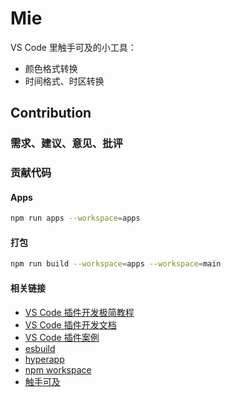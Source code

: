 # Mie

VS Code 里触手可及的小工具：

+ 颜色格式转换
+ 时间格式、时区转换

## Contribution
### 需求、建议、意见、批评

### 贡献代码
#### Apps
``` bash
npm run apps --workspace=apps
```

#### 打包
``` bash
npm run build --workspace=apps --workspace=main
```

#### 相关链接
+ [VS Code 插件开发极简教程](https://zhuanlan.zhihu.com/p/532031362)
+ [VS Code 插件开发文档](https://code.visualstudio.com/api/get-started/your-first-extension)
+ [VS Code 插件案例](https://github.com/microsoft/vscode-extension-samples/tree/main)
+ [esbuild](https://esbuild.github.io/)
+ [hyperapp](https://github.com/jorgebucaran/hyperapp)
+ [npm workspace](https://docs.npmjs.com/cli/v7/using-npm/workspaces?v=true)
+ [触手可及](https://baike.baidu.com/item/%E8%A7%A6%E6%89%8B%E5%8F%AF%E5%8F%8A/3809599)
